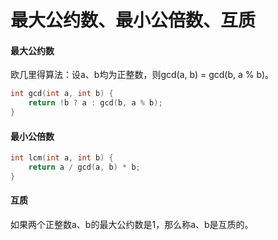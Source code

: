# 最大公约数、最小公倍数、互质

#### 最大公约数

欧几里得算法：设a、b均为正整数，则gcd(a, b) = gcd(b, a % b)。

```cpp
int gcd(int a, int b) {
    return !b ? a : gcd(b, a % b);
}
```

#### 最小公倍数

```cpp
int lcm(int a, int b) {
    return a / gcd(a, b) * b;
}
```

#### 互质

如果两个正整数a、b的最大公约数是1，那么称a、b是互质的。
